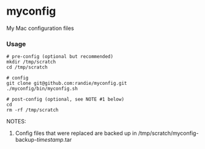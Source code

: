 # myconfig
My Mac configuration files

### Usage
```
# pre-config (optional but recommended)
mkdir /tmp/scratch
cd /tmp/scratch

# config
git clone git@github.com:randie/myconfig.git
./myconfig/bin/myconfig.sh

# post-config (optional, see NOTE #1 below)
cd
rm -rf /tmp/scratch
```

NOTES:

1. Config files that were replaced are backed up in /tmp/scratch/myconfig-backup-*timestamp*.tar
